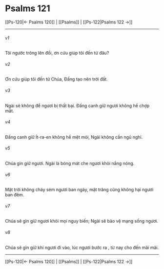 # Psalms 121

[[Ps-120|← Psalms 120]] | [[Psalms]] | [[Ps-122|Psalms 122 →]]
***



###### v1 
Tôi ngước trông lên đồi, ơn cứu giúp tôi đến từ đâu? 

###### v2 
Ơn cứu giúp tôi đến từ Chúa, Đấng tạo nên trời đất. 

###### v3 
Ngài sẽ không để ngươi bị thất bại. Đấng canh giữ ngươi không hề chợp mắt. 

###### v4 
Đấng canh giữ Ít-ra-en không hề mệt mỏi, Ngài không cần ngủ nghỉ. 

###### v5 
Chúa gìn giữ ngươi. Ngài là bóng mát che ngươi khỏi nắng nóng. 

###### v6 
Mặt trời không cháy sém ngươi ban ngày, mặt trăng cũng không hại ngươi ban đêm. 

###### v7 
Chúa sẽ gìn giữ ngươi khỏi mọi nguy biến; Ngài sẽ bảo vệ mạng sống ngươi. 

###### v8 
Chúa sẽ gìn giữ khi ngươi đi vào, lúc ngươi bước ra , từ nay cho đến mãi mãi.

***
[[Ps-120|← Psalms 120]] | [[Psalms]] | [[Ps-122|Psalms 122 →]]

